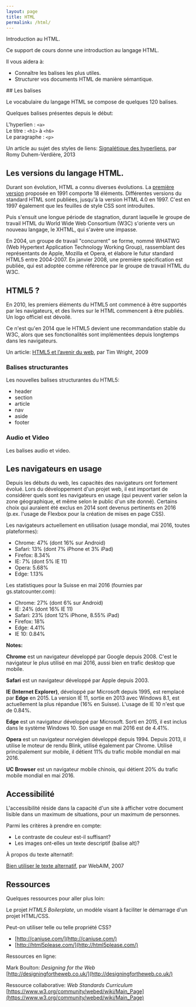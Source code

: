```yaml
---
layout: page
title: HTML
permalink: /html/
---
```


Introduction au HTML.

Ce support de cours donne une introduction au langage HTML.

Il vous aidera à: 

- Connaître les balises les plus utiles.
- Structurer vos documents HTML de manière sémantique.

## Les balises

Le vocabulaire du langage HTML se compose de quelques 120 balises.

Quelques balises présentes depuis le début:

L'hyperlien : `<a>`    
Le titre : `<h1>` à `<h6>`    
Le paragraphe : `<p>`

Un article au sujet des styles de liens:
[Signalétique des hyperliens](http://letrainde13h37.fr/43/signaletique-hyperliens/), par Romy Duhem-Verdière, 2013



## Les versions du langage HTML.

Durant son évolution, HTML a connu diverses évolutions. La [première version](https://www.w3.org/History/19921103-hypertext/hypertext/WWW/MarkUp/Tags.html) proposée en 1991 comporte 18 éléments. Différentes versions du standard HTML sont publiées, jusqu'à la version HTML 4.0 en 1997. C'est en 1997 également que les feuilles de style CSS sont introduites.

Puis s'ensuit une longue période de stagnation, durant laquelle le groupe de travail HTML du World Wide Web Consortium (W3C) s'oriente vers un nouveau langage, le XHTML, qui s'avère une impasse.

En 2004, un groupe de travail "concurrent" se forme, nommé WHATWG (Web Hypertext Application Technology Working Group), rassemblant des représentants de Apple, Mozilla et Opera, et élabore le futur standard HTML5 entre 2004-2007. En janvier 2008, une première spécification est publiée, qui est adoptée comme référence par le groupe de travail HTML du W3C.

## HTML5 ?

En 2010, les premiers éléments du HTML5 ont commencé à être supportés par les navigateurs, et des livres sur le HTML commencent à être publiés. Un logo officiel est dévoilé.

Ce n'est qu'en 2014 que le HTML5 devient une recommandation stable du W3C, alors que ses fonctionalités sont implémentées depuis longtemps dans les navigateurs.

Un article: [HTML5 et l’avenir du web](http://www.pompage.net/traduction/html5-et-le-futur-du-web), par Tim Wright, 2009

<h3>Balises structurantes</h3>

Les nouvelles balises structurantes du HTML5:

- header
- section
- article
- nav
- aside
- footer

<h3>Audio et Video</h3>

Les balises audio et video.

## Les navigateurs en usage

Depuis les débuts du web, les capacités des navigateurs ont fortement évolué. Lors du développement d'un projet web, il est important de considérer quels sont les navigateurs en usage (qui peuvent varier selon la zone géographique, et même selon le public d'un site donné). Certains choix qui auraient été exclus en 2014 sont devenus pertinents en 2016 (p.ex. l'usage de Flexbox pour la création de mises en page CSS).

Les navigateurs actuellement en utilisation (usage mondial, mai 2016, toutes plateformes):

* Chrome: 47% (dont 16% sur Android)
* Safari: 13% (dont 7% iPhone et 3% iPad)
* Firefox: 8.34%
* IE: 7% (dont 5% IE 11)
* Opera: 5.68%
* Edge: 1.13%

Les statistiques pour la Suisse en mai 2016 (fournies par gs.statcounter.com):

* Chrome: 27% (dont 6% sur Android)
* IE: 24% (dont 16% IE 11)
* Safari: 23% (dont 12% iPhone, 8.55% iPad)
* Firefox: 18%
* Edge: 4.41%
* IE 10: 0.84%

**Notes:** 

**Chrome** est un navigateur développé par Google depuis 2008. C'est le navigateur le plus utilisé en mai 2016, aussi bien en trafic desktop que mobile.

**Safari** est un navigateur développé par Apple depuis 2003.

**IE (Internet Explorer)**, développé par Microsoft depuis 1995, est remplacé par **Edge** en 2015. La version IE 11, sortie en 2013 avec Windows 8.1, est actuellement la plus répandue (16% en Suisse). L'usage de IE 10 n'est que de 0.84%.

**Edge** est un navigateur développé par Microsoft. Sorti en 2015, il est inclus dans le système Windows 10. Son usage en mai 2016 est de 4.41%.

**Opera** est un navigateur norvégien développé depuis 1994. Depuis 2013, il utilise le moteur de rendu Blink, utilisé également par Chrome. Utilisé principalement sur mobile, il détient 11% du trafic mobile mondial en mai 2016.

**UC Browser** est un navigateur mobile chinois, qui détient 20% du trafic mobile mondial en mai 2016.

Accessibilité
-------

L'accessibilité réside dans la capacité d'un site à afficher votre document lisible dans un maximum de situations, pour un maximum de personnes.

Parmi les critères à prendre en compte:
- Le contraste de couleur est-il suffisant?
- Les images ont-elles un texte descriptif (balise alt)?

À propos du texte alternatif:

[Bien utiliser le texte alternatif](http://www.pompage.net/traduction/Bien-utiliser-le-texte-alternatif), par WebAIM, 2007

Ressources
-------

Quelques ressources pour aller plus loin:

Le projet *HTML5 Boilerplate*, un modèle visant à faciliter le démarrage d'un projet HTML/CSS. 

Peut-on utiliser telle ou telle propriété CSS?

* [http://caniuse.com/](http://caniuse.com/)
* [http://html5please.com/](http://html5please.com/)

Ressources en ligne:

Mark Boulton: *Designing for the Web*   
[http://designingfortheweb.co.uk/](http://designingfortheweb.co.uk/)

Ressource collaborative: *Web Standards Curriculum*   
[https://www.w3.org/community/webed/wiki/Main_Page](https://www.w3.org/community/webed/wiki/Main_Page)


